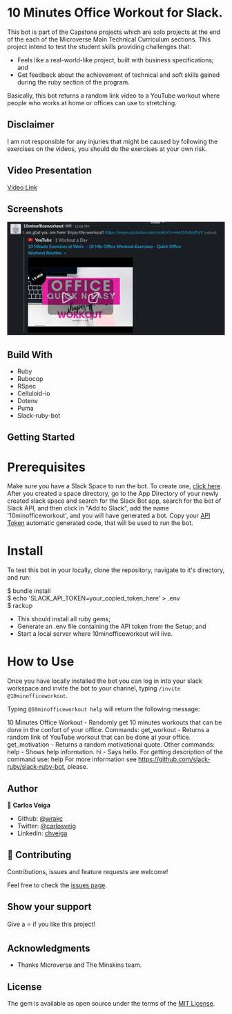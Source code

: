 # 10 Minutes Office Workout for Slack.

This bot is part of the Capstone projects which are solo projects at the end of the each of the Microverse Main Technical Curriculum sections. This project intend to test the student skills providing challenges that:

- Feels like a real-world-like project, built with business specifications; and
- Get feedback about the achievement of technical and soft skills gained during the ruby section of the program.

Basically, this bot returns a random link video to a YouTube workout where people who works at home or offices can use to stretching.

## Disclaimer
I am not responsible for any injuries that might be caused by following the exercises on the videos, you should do the exercises at your own risk.

## Video Presentation

[Video Link](https://www.loom.com/share/d1e5391ef5084f389caea352b450dd95)

## Screenshots

![Screen Shot](screenshot.png)

## Build With

- Ruby
- Rubocop
- RSpec
- Celluloid-io
- Dotenv
- Puma
- Slack-ruby-bot

## Getting Started

# Prerequisites

Make sure you have a Slack Space to run the bot. 
To create one, [click here](https://slack.com/get-started#/create).
After you created a space directory, go to the App Directory of your newly created slack space and search for the Slack Bot app, search for the bot of Slack API, and then click in "Add to Slack", add the name '10minofficeworkout', and you will have generated a bot. Copy your [API Token](https://api.slack.com/legacy/custom-integrations/legacy-tokens) automatic generated code, that will be used to run the bot.

# Install

To test this bot in your locally, clone the repository, navigate to it's directory, and run:

$ bundle install <br>
$ echo 'SLACK_API_TOKEN=your_copied_token_here' > .env <br>
$ rackup <br>

- This should install all ruby gems;
- Generate an .env file containing the API token from the Setup; and 
- Start a local server where 10minofficeworkout will live.
  
# How to Use

Once you have locally installed the bot you can log in into your slack workspace and invite the bot to your channel, typing `/invite @10minofficeworkout`. 

Typing `@10minofficeworkout help` will return the following message:

10 Minutes Office Workout - Randomly get 10 minutes workouts that can be done in the confort of your office.
Commands:
get_workout - Returns a random link of YouTube workout that can be done at your office.
get_motivation - Returns a random motivational quote.
Other commands:
help - Shows help information.
hi - Says hello.
For getting description of the command use: help <command>
For more information see https://github.com/slack-ruby/slack-ruby-bot, please.

## Author

👤 **Carlos Veiga**

- Github: [@wrakc](https://github.com/wrakc)
- Twitter: [@carlosveig](https://twitter.com/carlosveig)
- Linkedin: [chveiga](https://linkedin.com/chveiga)

## 🤝 Contributing

Contributions, issues and feature requests are welcome!

Feel free to check the [issues page](issues/).

## Show your support

Give a ⭐️ if you like this project!

## Acknowledgments

- Thanks Microverse and The Minskins team.

## License

The gem is available as open source under the terms of the [MIT License](LICENSE.txt).
